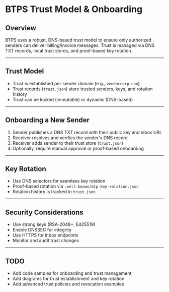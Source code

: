 # BTPS Trust Model & Onboarding

## Overview

BTPS uses a robust, DNS-based trust model to ensure only authorized senders can deliver billing/invoice messages. Trust is managed via DNS TXT records, local trust stores, and proof-based key rotation.

---

## Trust Model

- Trust is established per sender domain (e.g., `vendorcorp.com`)
- Trust records (`trust.json`) store trusted senders, keys, and rotation history
- Trust can be locked (immutable) or dynamic (DNS-based)

---

## Onboarding a New Sender

1. Sender publishes a DNS TXT record with their public key and inbox URL
2. Receiver resolves and verifies the sender's DNS record
3. Receiver adds sender to their trust store (`trust.json`)
4. Optionally, require manual approval or proof-based onboarding

---

## Key Rotation

- Use DNS selectors for seamless key rotation
- Proof-based rotation via `.well-known/btp-key-rotation.json`
- Rotation history is tracked in `trust.json`

---

## Security Considerations

- Use strong keys (RSA-2048+, Ed25519)
- Enable DNSSEC for integrity
- Use HTTPS for inbox endpoints
- Monitor and audit trust changes

---

## TODO

- Add code samples for onboarding and trust management
- Add diagrams for trust establishment and key rotation
- Add advanced trust policies and revocation examples
